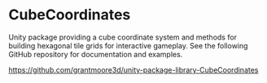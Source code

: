 # CubeCoordinates

Unity package providing a cube coordinate system and methods for building hexagonal tile grids for interactive gameplay. See the following GitHub repository for documentation and examples.

https://github.com/grantmoore3d/unity-package-library-CubeCoordinates
